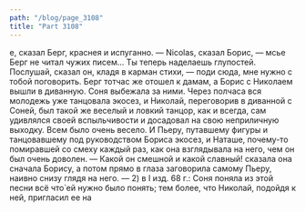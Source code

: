 ```yaml
---
path: "/blog/page_3108"
title: "Part 3108"
---
```


е, сказал Берг, краснея и испуганно.
— Nicolas, сказал Борис, — мсье Берг не читал чужих писем... Ты теперь наделаешь глупостей. Послушай, сказал он, кладя в карман стихи, — поди сюда, мне нужно с тобой поговорить.
Берг тотчас же отошел к дамам, а Борис с Николаем вышли в диванную. Соня выбежала за ними.
Через полчаса вся молодежь уже танцовала экосез, и Николай, переговорив в диванной с Соней, был такой же веселый и ловкий танцор, как и всегда, сам удивлялся своей вспыльчивости и досадовал на свою неприличную выходку.
Всем было очень весело. И Пьеру, путавшему фигуры и танцовавшему под руководством Бориса экосез, и Наташе, почему-то помиравшей со смеху каждый раз, как она взглядывала на него, чем он был очень доволен.
— Какой он смешной и какой славный! сказала она сначала Борису, а потом прямо в глаза заговорила самому Пьеру, наивно снизу глядя на него.
— 2) в I изд. 68 г.: Соня поняла из этой песни всё что̀ ей нужно было понять; тем более, что Николай, подойдя к ней, пригласил ее на
